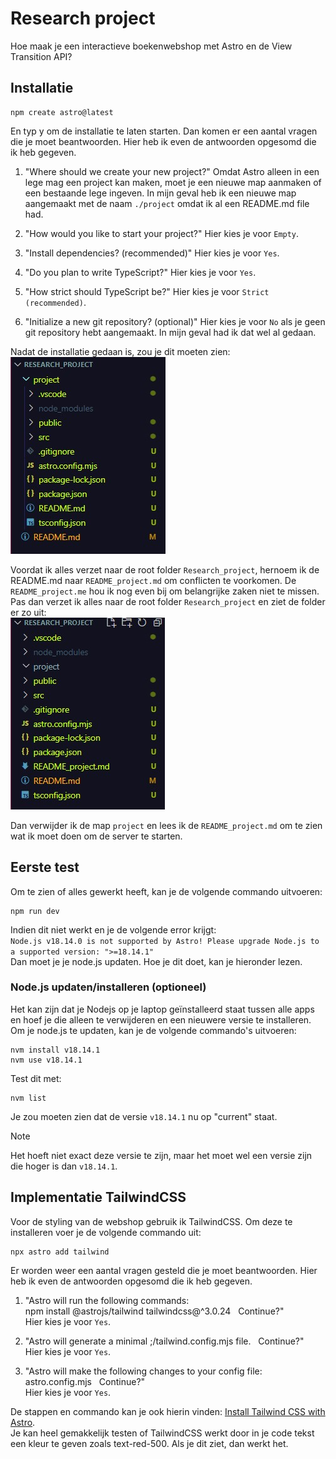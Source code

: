 # Research project

Hoe maak je een interactieve boekenwebshop met Astro en de View Transition API?

## Installatie

```
npm create astro@latest
```

En typ y om de installatie te laten starten. Dan komen er een aantal vragen die je moet beantwoorden. Hier heb ik even de antwoorden opgesomd die ik heb gegeven.

1. "Where should we create your new project?" Omdat Astro alleen in een lege mag een project kan maken, moet je een nieuwe map aanmaken of een bestaande lege ingeven. In mijn geval heb ik een nieuwe map aangemaakt met de naam `./project` omdat ik al een README.md file had.

2. "How would you like to start your project?" Hier kies je voor `Empty`.

3. "Install dependencies? (recommended)" Hier kies je voor `Yes`.

4. "Do you plan to write TypeScript?" Hier kies je voor `Yes`.

5. "How strict should TypeScript be?" Hier kies je voor `Strict (recommended)`.

6. "Initialize a new git repository? (optional)" Hier kies je voor `No` als je geen git repository hebt aangemaakt. In mijn geval had ik dat wel al gedaan.

Nadat de installatie gedaan is, zou je dit moeten zien: </br>
![folder na installatie](./photo/folder_bij_installatie.jpg)

Voordat ik alles verzet naar de root folder `Research_project`, hernoem ik de README.md naar `README_project.md` om conflicten te voorkomen. De `README_project.me` hou ik nog even bij om belangrijke zaken niet te missen. Pas dan verzet ik alles naar de root folder `Research_project` en ziet de folder er zo uit: </br>
![folder na het verzetten van files naar rootmap](./photo/folder_na_verzetten_van_files.jpg)

Dan verwijder ik de map `project` en lees ik de `README_project.md` om te zien wat ik moet doen om de server te starten.

## Eerste test

Om te zien of alles gewerkt heeft, kan je de volgende commando uitvoeren:

```
npm run dev
```

Indien dit niet werkt en je de volgende error krijgt: </br>
`Node.js v18.14.0 is not supported by Astro!
Please upgrade Node.js to a supported version: ">=18.14.1"`</br>
Dan moet je je node.js updaten. Hoe je dit doet, kan je hieronder lezen.

### Node.js updaten/installeren (optioneel)

Het kan zijn dat je Nodejs op je laptop geïnstalleerd staat tussen alle apps
en hoef je die alleen te verwijderen en een nieuwere versie te installeren.
Om je node.js te updaten, kan je de volgende commando's uitvoeren:

```
nvm install v18.14.1
nvm use v18.14.1
```

Test dit met:

```
nvm list
```

Je zou moeten zien dat de versie `v18.14.1` nu op "current" staat. </br>

> [!NOTE]
> Het hoeft niet exact deze versie te zijn, maar het moet wel een versie zijn die hoger is dan `v18.14.1`.

## Implementatie TailwindCSS

Voor de styling van de webshop gebruik ik TailwindCSS. Om deze te installeren voer je de volgende commando uit:

```
npx astro add tailwind
```

Er worden weer een aantal vragen gesteld die je moet beantwoorden. Hier heb ik even de antwoorden opgesomd die ik heb gegeven.

1. "Astro will run the following commands: <br/>
   npm install @astrojs/tailwind tailwindcss@^3.0.24 &nbsp; Continue?"<br/>
   Hier kies je voor `Yes`.

2. "Astro will generate a minimal ;/tailwind.config.mjs file. &nbsp; Continue?" <br/>
   Hier kies je voor `Yes`.

3. "Astro will make the following changes to your config file: astro.config.mjs
   &nbsp; Continue?" <br/>
   Hier kies je voor `Yes`.

De stappen en commando kan je ook hierin vinden: [Install Tailwind CSS with Astro](https://tailwindcss.com/docs/guides/astro).<br/>
Je kan heel gemakkelijk testen of TailwindCSS werkt door in je code tekst een kleur te geven zoals text-red-500. Als je dit ziet, dan werkt het.
